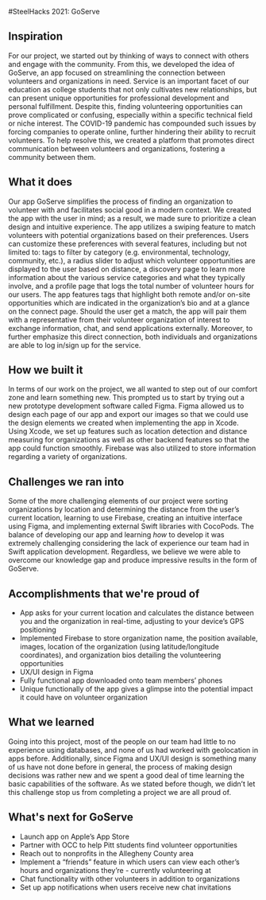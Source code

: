 #SteelHacks 2021: GoServe
## Inspiration
For our project, we started out by thinking of ways to connect with others and engage with the community. From this, we developed the idea of GoServe, an app focused on streamlining the connection between volunteers and organizations in need. Service is an important facet of our education as college students that not only cultivates new relationships, but can present unique opportunities for professional development and personal fulfillment. Despite this, finding volunteering opportunities can prove complicated or confusing, especially within a specific technical field or niche interest. The COVID-19 pandemic has compounded such issues by forcing companies to operate online, further hindering their ability to recruit volunteers. To help resolve this, we created a platform that promotes direct communication between volunteers and organizations, fostering a community between them. 

## What it does
Our app GoServe simplifies the process of finding an organization to volunteer with and facilitates social good in a modern context. We created the app with the user in mind; as a result, we made sure to prioritize a clean design and intuitive experience. The app utilizes a swiping feature to match volunteers with potential organizations based on their preferences. Users can customize these preferences with several features, including but not limited to: tags to filter by category (e.g. environmental, technology, community, etc.), a radius slider to adjust which volunteer opportunities are displayed to the user based on distance, a discovery page to learn more information about the various service categories and what they typically involve, and a profile page that logs the total number of volunteer hours for our users. The app features tags that highlight  both remote and/or on-site opportunities which are indicated in the organization’s bio and at a glance on the connect page. Should the user get a match, the app will pair them with a representative from their volunteer organization of interest to exchange information, chat, and send applications externally. Moreover, to further emphasize this direct connection, both individuals and organizations are able to log in/sign up for the service.

## How we built it
In terms of our work on the project, we all wanted to step out of our comfort zone and learn something new. This prompted us to start by trying out a new prototype development software called Figma. Figma allowed us to design each page of our app and export our images so that we could use the design elements we created when implementing the app in Xcode. Using Xcode, we set up features such as location detection and distance measuring for organizations as well as other backend features so that the app could function smoothly. Firebase was also utilized to store information regarding a variety of organizations. 

## Challenges we ran into
Some of the more challenging elements of our project were sorting organizations by location and determining the distance from the user’s current location, learning to use Firebase, creating an intuitive interface using Figma, and implementing external Swift libraries with CocoPods. The balance of developing our app and learning *how* to develop it was extremely challenging considering the lack of experience our team had in Swift application development. Regardless, we believe we were able to overcome our knowledge gap and produce impressive results in the form of GoServe.

## Accomplishments that we're proud of
- App asks for your current location and calculates the distance between you and the organization in real-time, adjusting to your device’s GPS positioning
- Implemented Firebase to store organization name, the position available, images, location of the organization (using latitude/longitude coordinates), and organization bios detailing the volunteering opportunities
- UX/UI design in Figma 
- Fully functional app downloaded onto team members’ phones 
- Unique functionally of the app gives a glimpse into the potential impact it could have on volunteer organization

## What we learned
Going into this project, most of the people on our team had little to no experience using databases, and none of us had worked with geolocation in apps before. Additionally, since Figma and UX/UI design is something many of us have not done before in general, the process of making design decisions was rather new and we spent a good deal of time learning the basic capabilities of the software. As we stated before though, we didn’t let this challenge stop us from completing a project we are all proud of.

## What's next for GoServe
- Launch app on Apple’s App Store
- Partner with OCC to help Pitt students find volunteer opportunities 
- Reach out to nonprofits in the Allegheny County area 
- Implement a “friends” feature in which users can view each other’s hours and organizations they’re - currently volunteering at
- Chat functionality with other volunteers in addition to organizations
- Set up app notifications when users receive new chat invitations